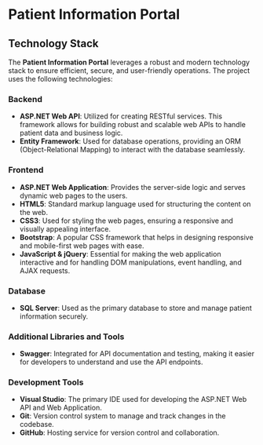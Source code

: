 # Patient Information Portal

## Technology Stack

The **Patient Information Portal** leverages a robust and modern technology stack to ensure efficient, secure, and user-friendly operations. The project uses the following technologies:

### Backend
- **ASP.NET Web API**: Utilized for creating RESTful services. This framework allows for building robust and scalable web APIs to handle patient data and business logic.
- **Entity Framework**: Used for database operations, providing an ORM (Object-Relational Mapping) to interact with the database seamlessly.

### Frontend
- **ASP.NET Web Application**: Provides the server-side logic and serves dynamic web pages to the users.
- **HTML5**: Standard markup language used for structuring the content on the web.
- **CSS3**: Used for styling the web pages, ensuring a responsive and visually appealing interface.
- **Bootstrap**: A popular CSS framework that helps in designing responsive and mobile-first web pages with ease.
- **JavaScript & jQuery**: Essential for making the web application interactive and for handling DOM manipulations, event handling, and AJAX requests.

### Database
- **SQL Server**: Used as the primary database to store and manage patient information securely.

### Additional Libraries and Tools
- **Swagger**: Integrated for API documentation and testing, making it easier for developers to understand and use the API endpoints.

### Development Tools
- **Visual Studio**: The primary IDE used for developing the ASP.NET Web API and Web Application.
- **Git**: Version control system to manage and track changes in the codebase.
- **GitHub**: Hosting service for version control and collaboration.
